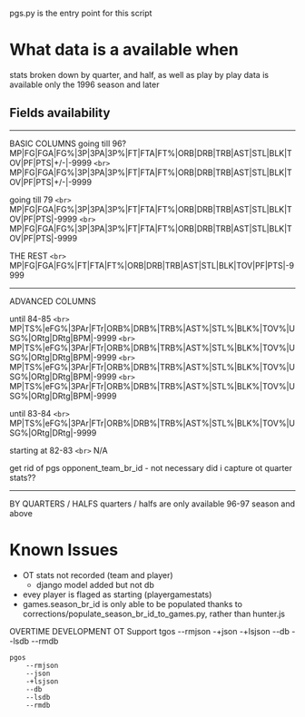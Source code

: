pgs.py is the entry point for this script

# What data is a available when

stats broken down by quarter, and half, as well as play by play data is available only the 1996 season and later

## Fields availability

---

BASIC COLUMNS
going till 96?
MP|FG|FGA|FG%|3P|3PA|3P%|FT|FTA|FT%|ORB|DRB|TRB|AST|STL|BLK|TOV|PF|PTS|+/-|-9999 `<br>`
MP|FG|FGA|FG%|3P|3PA|3P%|FT|FTA|FT%|ORB|DRB|TRB|AST|STL|BLK|TOV|PF|PTS|+/-|-9999

going till 79 `<br>`
MP|FG|FGA|FG%|3P|3PA|3P%|FT|FTA|FT%|ORB|DRB|TRB|AST|STL|BLK|TOV|PF|PTS|-9999 `<br>`
MP|FG|FGA|FG%|3P|3PA|3P%|FT|FTA|FT%|ORB|DRB|TRB|AST|STL|BLK|TOV|PF|PTS|-9999

THE REST `<br>`
MP|FG|FGA|FG%|FT|FTA|FT%|ORB|DRB|TRB|AST|STL|BLK|TOV|PF|PTS|-9999

---

ADVANCED COLUMNS

until 84-85 `<br>`
MP|TS%|eFG%|3PAr|FTr|ORB%|DRB%|TRB%|AST%|STL%|BLK%|TOV%|USG%|ORtg|DRtg|BPM|-9999 `<br>`
MP|TS%|eFG%|3PAr|FTr|ORB%|DRB%|TRB%|AST%|STL%|BLK%|TOV%|USG%|ORtg|DRtg|BPM|-9999 `<br>`
MP|TS%|eFG%|3PAr|FTr|ORB%|DRB%|TRB%|AST%|STL%|BLK%|TOV%|USG%|ORtg|DRtg|BPM|-9999 `<br>`
MP|TS%|eFG%|3PAr|FTr|ORB%|DRB%|TRB%|AST%|STL%|BLK%|TOV%|USG%|ORtg|DRtg|BPM|-9999

until 83-84 `<br>`
MP|TS%|eFG%|3PAr|FTr|ORB%|DRB%|TRB%|AST%|STL%|BLK%|TOV%|USG%|ORtg|DRtg|-9999

starting at 82-83 `<br>`
N/A

get rid of pgs opponent_team_br_id - not necessary
did i capture ot quarter stats??

---

BY QUARTERS / HALFS
quarters / halfs are only available 96-97 season and above

# Known Issues

- OT stats not recorded (team and player)
  - django model added but not db
- evey player is flaged as starting (playergamestats)
- games.season_br_id is only able to be populated thanks to corrections/populate_season_br_id_to_games.py, rather than hunter.js


OVERTIME DEVELOPMENT
OT Support
    tgos
        --rmjson
        -+json
        -+lsjson
        --db
        --lsdb
        --rmdb

    pgos
        --rmjson
        --json
        -+lsjson
        --db
        --lsdb
        --rmdb